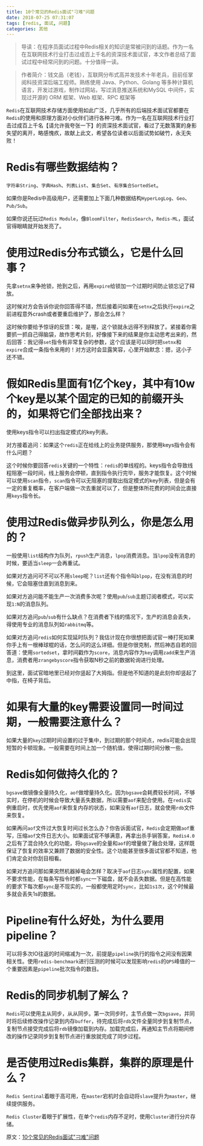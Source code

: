 ```yaml
---
title: 10个常见的Redis面试"刁难"问题
date: 2018-07-25 07:31:07
tags: [redis, 面试, 问题]
categories: 其他
---
```


> 导读：在程序员面试过程中Redis相关的知识是常被问到的话题。作为一名在互联网技术行业打击过成百上千名的资深技术面试官，本文作者总结了面试过程中经常问到的问题。十分值得一读。

> 作者简介：钱文品（老钱），互联网分布式高并发技术十年老兵，目前任掌阅科技资深后端工程师。熟练使用 Java、Python、Golang 等多种计算机语言，开发过游戏，制作过网站，写过消息推送系统和MySQL 中间件，实现过开源的 ORM 框架、Web 框架、RPC 框架等

`Redis`在互联网技术存储方面使用如此广泛，几乎所有的后端技术面试官都要在`Redis`的使用和原理方面对小伙伴们进行各种刁难。作为一名在互联网技术行业打击过成百上千名【请允许我夸张一下】的资深技术面试官，看过了无数落寞的身影失望的离开，略感愧疚，故献上此文，希望各位读者以后面试势如破竹，永无失败！

<!--more-->

# Redis有哪些数据结构？

`字符串String`、`字典Hash`、`列表List`、`集合Set`、`有序集合SortedSet`。

如果你是Redis中高级用户，还需要加上下面几种数据结构`HyperLogLog`、`Geo`、`Pub/Sub`。

如果你说还玩过`Redis Module`，像`BloomFilter`，`RedisSearch`，`Redis-ML`，面试官得眼睛就开始发亮了。

# 使用过Redis分布式锁么，它是什么回事？

先拿`setnx`来争抢锁，抢到之后，再用`expire`给锁加一个过期时间防止锁忘记了释放。

这时候对方会告诉你说你回答得不错，然后接着问如果在`setnx`之后执行`expire`之前进程意外crash或者要重启维护了，那会怎么样？

这时候你要给予惊讶的反馈：唉，是喔，这个锁就永远得不到释放了。紧接着你需要抓一抓自己得脑袋，故作思考片刻，好像接下来的结果是你主动思考出来的，然后回答：我记得`set`指令有非常复杂的参数，这个应该是可以同时把`setnx`和`expire`合成一条指令来用的！对方这时会显露笑容，心里开始默念：摁，这小子还不错。

# 假如Redis里面有1亿个key，其中有10w个key是以某个固定的已知的前缀开头的，如果将它们全部找出来？

使用keys指令可以扫出指定模式的key列表。

对方接着追问：如果这个`redis`正在给线上的业务提供服务，那使用keys指令会有什么问题？

这个时候你要回答`redis`关键的一个特性：`redis`的单线程的。keys指令会导致线程阻塞一段时间，线上服务会停顿，直到指令执行完毕，服务才能恢复。这个时候可以使用`scan`指令，`scan`指令可以无阻塞的提取出指定模式的key列表，但是会有一定的重复概率，在客户端做一次去重就可以了，但是整体所花费的时间会比直接用`keys`指令长。

# 使用过Redis做异步队列么，你是怎么用的？

一般使用`list`结构作为队列，`rpush`生产消息，`lpop`消费消息。当`lpop`没有消息的时候，要适当`sleep`一会再重试。

如果对方追问可不可以不用`sleep`呢？`list`还有个指令叫`blpop`，在没有消息的时候，它会阻塞住直到消息到来。

如果对方追问能不能生产一次消费多次呢？使用`pub`/`sub`主题订阅者模式，可以实现`1:N`的消息队列。

如果对方追问`pub`/`sub`有什么缺点？在消费者下线的情况下，生产的消息会丢失，得使用专业的消息队列如`rabbitmq`等。

如果对方追问`redis`如何实现延时队列？我估计现在你很想把面试官一棒打死如果你手上有一根棒球棍的话，怎么问的这么详细。但是你很克制，然后神态自若的回答道：使用`sortedset`，拿时间戳作为`score`，消息内容作为`key`调用`zadd`来生产消息，消费者用`zrangebyscore`指令获取N秒之前的数据轮询进行处理。

到这里，面试官暗地里已经对你竖起了大拇指。但是他不知道的是此刻你却竖起了中指，在椅子背后。

# 如果有大量的key需要设置同一时间过期，一般需要注意什么？

如果大量的`key`过期时间设置的过于集中，到过期的那个时间点，redis可能会出现短暂的卡顿现象。一般需要在时间上加一个随机值，使得过期时间分散一些。

# Redis如何做持久化的？

`bgsave`做镜像全量持久化，`aof`做增量持久化。因为`bgsave`会耗费较长时间，不够实时，在停机的时候会导致大量丢失数据，所以需要`aof`来配合使用。在`redis`实例重启时，优先使用`aof`来恢复内存的状态，如果没有`aof`日志，就会使用`rdb`文件来恢复。

如果再问`aof`文件过大恢复时间过长怎么办？你告诉面试官，`Redis`会定期做`aof`重写，压缩`aof`文件日志大小。如果面试官不够满意，再拿出杀手锏答案，`Redis4.0`之后有了混合持久化的功能，将`bgsave`的全量和`aof`的增量做了融合处理，这样既保证了恢复的效率又兼顾了数据的安全性。这个功能甚至很多面试官都不知道，他们肯定会对你刮目相看。

如果对方追问那如果突然机器掉电会怎样？取决于`aof`日志`sync`属性的配置，如果不要求性能，在每条写指令时都`sync`一下磁盘，就不会丢失数据。但是在高性能的要求下每次都`sync`是不现实的，一般都使用定时`sync`，比如`1s1次`，这个时候最多就会丢失1s的数据。

# Pipeline有什么好处，为什么要用pipeline？

可以将多次IO往返的时间缩减为一次，前提是`pipeline`执行的指令之间没有因果相关性。使用`redis-benchmark`进行压测的时候可以发现影响`redis`的`QPS`峰值的一个重要因素是`pipeline`批次指令的数目。

# Redis的同步机制了解么？

`Redis`可以使用主从同步，从从同步。第一次同步时，主节点做一次`bgsave`，并同时将后续修改操作记录到内存`buffer`，待完成后将`rdb`文件全量同步到复制节点，复制节点接受完成后将`rdb`镜像加载到内存。加载完成后，再通知主节点将期间修改的操作记录同步到复制节点进行重放就完成了同步过程。

# 是否使用过Redis集群，集群的原理是什么？

`Redis Sentinal`着眼于高可用，在`master`宕机时会自动将`slave`提升为`master`，继续提供服务。

`Redis Cluster`着眼于扩展性，在单个`redis`内存不足时，使用`Cluster`进行分片存储。

原文：[10个常见的Redis面试"刁难"问题](https://mp.weixin.qq.com/s/Z4a8wbWvPDGFTkKJH0X9VQ)